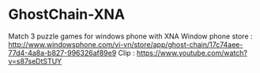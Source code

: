 GhostChain-XNA
==============

Match 3 puzzle games for windows phone with XNA  Window phone store : http://www.windowsphone.com/vi-vn/store/app/ghost-chain/17c74aee-77d4-4a8a-b827-996326af89e9  Clip : https://www.youtube.com/watch?v=s87seDtSTUY
